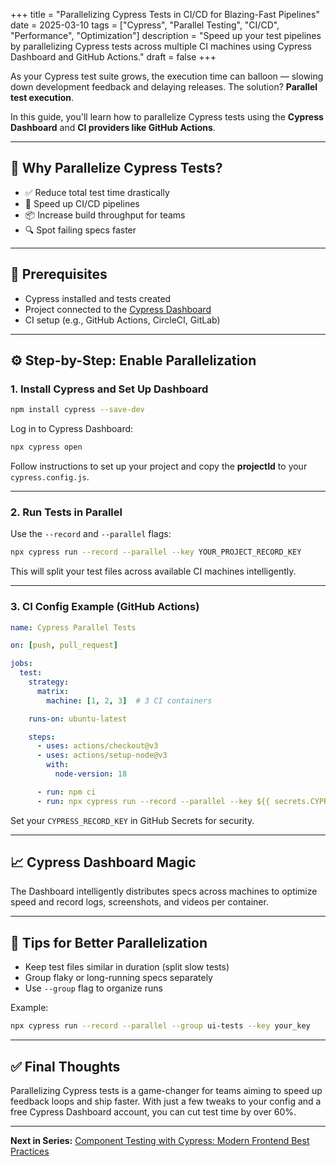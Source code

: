 +++
title = "Parallelizing Cypress Tests in CI/CD for Blazing-Fast Pipelines"
date = 2025-03-10
tags = ["Cypress", "Parallel Testing", "CI/CD", "Performance", "Optimization"]
description = "Speed up your test pipelines by parallelizing Cypress tests across multiple CI machines using Cypress Dashboard and GitHub Actions."
draft = false
+++

As your Cypress test suite grows, the execution time can balloon — slowing down development feedback and delaying releases. The solution? **Parallel test execution**.

In this guide, you'll learn how to parallelize Cypress tests using the **Cypress Dashboard** and **CI providers like GitHub Actions**.

---

## 🚀 Why Parallelize Cypress Tests?

- ✅ Reduce total test time drastically
- 🔄 Speed up CI/CD pipelines
- 📦 Increase build throughput for teams
- 🔍 Spot failing specs faster

---

## 🧰 Prerequisites

- Cypress installed and tests created
- Project connected to the [Cypress Dashboard](https://docs.cypress.io/guides/dashboard/introduction)
- CI setup (e.g., GitHub Actions, CircleCI, GitLab)

---

## ⚙️ Step-by-Step: Enable Parallelization

### 1. **Install Cypress and Set Up Dashboard**

```bash
npm install cypress --save-dev
```

Log in to Cypress Dashboard:

```bash
npx cypress open
```

Follow instructions to set up your project and copy the **projectId** to your `cypress.config.js`.

---

### 2. **Run Tests in Parallel**

Use the `--record` and `--parallel` flags:

```bash
npx cypress run --record --parallel --key YOUR_PROJECT_RECORD_KEY
```

This will split your test files across available CI machines intelligently.

---

### 3. **CI Config Example (GitHub Actions)**

```yaml
name: Cypress Parallel Tests

on: [push, pull_request]

jobs:
  test:
    strategy:
      matrix:
        machine: [1, 2, 3]  # 3 CI containers

    runs-on: ubuntu-latest

    steps:
      - uses: actions/checkout@v3
      - uses: actions/setup-node@v3
        with:
          node-version: 18

      - run: npm ci
      - run: npx cypress run --record --parallel --key ${{ secrets.CYPRESS_RECORD_KEY }}
```

Set your `CYPRESS_RECORD_KEY` in GitHub Secrets for security.

---

## 📈 Cypress Dashboard Magic

The Dashboard intelligently distributes specs across machines to optimize speed and record logs, screenshots, and videos per container.

---

## 🧠 Tips for Better Parallelization

- Keep test files similar in duration (split slow tests)
- Group flaky or long-running specs separately
- Use `--group` flag to organize runs

Example:

```bash
npx cypress run --record --parallel --group ui-tests --key your_key
```

---

## ✅ Final Thoughts

Parallelizing Cypress tests is a game-changer for teams aiming to speed up feedback loops and ship faster. With just a few tweaks to your config and a free Cypress Dashboard account, you can cut test time by over 60%.

---

**Next in Series:** [Component Testing with Cypress: Modern Frontend Best Practices](/posts/component-testing-with-cypress/)
